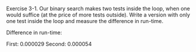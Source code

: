 Exercise 3-1. Our binary search makes two tests inside the loop, when one would suffice (at the price of more tests outside). Write a version with only one test inside the loop and measure the difference in run-time.

Difference in run-time:

First: 0.000029
Second:  0.000054